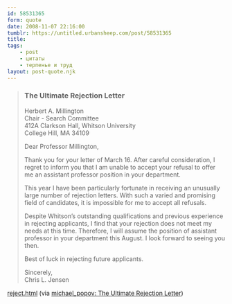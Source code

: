 ```yaml
---
id: 58531365
form: quote
date: 2008-11-07 22:16:00
tumblr: https://untitled.urbansheep.com/post/58531365
title: 
tags:
    - post
    - цитаты
    - терпенье и труд
layout: post-quote.njk
---
```


<blockquote>
<h3>The Ultimate Rejection Letter</h3>
<p>
Herbert A. Millington<br/>
Chair - Search Committee<br/>
412A Clarkson Hall, Whitson University<br/>
College Hill, MA  34109</p>
<p>Dear Professor Millington,</p>
<p>Thank you for your letter of March 16.  After careful consideration, I regret to inform you that I am unable to accept your refusal to offer me an assistant professor position in your department.</p>
<p>This year I have been particularly fortunate in receiving an unusually large number of rejection letters.  With such a varied and promising field of candidates, it is impossible for me to accept all refusals.</p>
<p>Despite Whitson&rsquo;s outstanding qualifications and previous experience in rejecting applicants, I find that your rejection does not meet my needs at this time.  Therefore, I will assume the position of assistant professor in your department this August. I look forward to seeing you then.</p>
<p>Best of luck in rejecting future applicants.</p>
<p>Sincerely,<br/>
Chris L. Jensen</p>
</blockquote>

<a href="http://www.chaosmatrix.org/library/humor/reject.html">reject.html</a> (via <a href="http://michael-popov.livejournal.com/107921.html?view=208017">michael_popov: The Ultimate Rejection Letter</a>)

